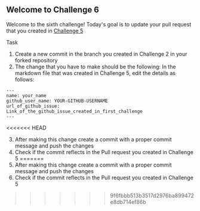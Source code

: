 ## Welcome to Challenge 6

Welcome to the sixth challenge!
Today's goal is to update your pull request that you created in [Challenge 5](https://github.com/scaleracademy/scaler-september-open-source-challenge/blob/main/Challenges/challenge_5.md?plain=1)

Task

1. Create a new commit in the branch you created in Challenge 2 in your forked repository
2. The change that you have to make should be the following:
   In the markdown file that was created in Challenge 5, edit the details as follows:

```
---
name: your_name
github_user_name: YOUR-GITHUB-USERNAME
url_of_github_issue: Link_of_the_github_issue_created_in_first_challenge
---
```
<<<<<<< HEAD

3. After making this change create a commit with a proper commit message and push the changes
4. Check if the commit reflects in the Pull request you created in Challenge 5
=======
3. After making this change create a commit with a proper commit message and push the changes 
4. Check if the commit reflects in the Pull request you created in Challenge 5

>>>>>>> 9f6fbbb513b3517d2976ba899472e8db714ef86b
